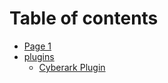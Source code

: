 # Table of contents

* [Page 1](README.md)
* [plugins](plugins/README.md)
  * [Cyberark Plugin](plugins/cyberark-plugin.md)
